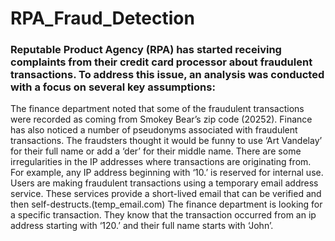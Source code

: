 # RPA_Fraud_Detection
### Reputable Product Agency (RPA) has started receiving complaints from their credit card processor about fraudulent transactions. To address this issue, an analysis was conducted with a focus on several key assumptions:

The finance department noted that some of the fraudulent transactions were recorded as coming from Smokey Bear’s zip code (20252).
Finance has also noticed a number of pseudonyms associated with fraudulent transactions. The fraudsters thought it would be funny to use ‘Art Vandelay’ for their full name or add a ‘der’ for their middle name.
There are some irregularities in the IP addresses where transactions are originating from. For example, any IP address beginning with ‘10.’ is reserved for internal use.
Users are making fraudulent transactions using a temporary email address service. These services provide a short-lived email that can be verified and then self-destructs.(temp_email.com)
The finance department is looking for a specific transaction. They know that the transaction occurred from an ip address starting with ‘120.’ and their full name starts with ‘John’.
